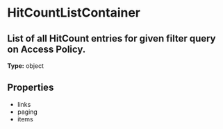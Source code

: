 # HitCountListContainer

## List of all HitCount entries for given filter query on Access Policy.

**Type:** object

## Properties
* links
* paging
* items
